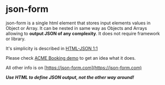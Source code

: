 # json-form

json-form is a single html element that stores input elements values in Object or Array. It can be nested in same way as Objects and Arrays allowing to **output JSON of any complexity**. It does not require framework or library.

It's simplicity is described in [HTML-JSON  1:1](https://json-form.com/docs/one-to-one.php)

Please check [ACME Booking demo](https://json-form.com/demos/demo-acme-booking.php) to get an idea what it does.

All other info is on [https://json-form.com](https://json-form.com) 

***Use HTML to define JSON output, not the other way around!***



